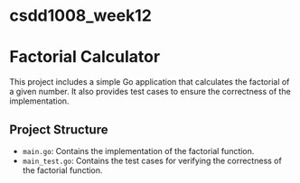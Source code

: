 # csdd1008_week12

# Factorial Calculator

This project includes a simple Go application that calculates the factorial of a given number. It also provides test cases to ensure the correctness of the implementation.

## Project Structure

- `main.go`: Contains the implementation of the factorial function.
- `main_test.go`: Contains the test cases for verifying the correctness of the factorial function.



